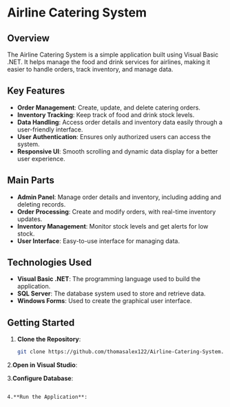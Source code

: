 # Airline Catering System

## Overview
The Airline Catering System is a simple application built using Visual Basic .NET. It helps manage the food and drink services for airlines, making it easier to handle orders, track inventory, and manage data.

## Key Features
- **Order Management**: Create, update, and delete catering orders.
- **Inventory Tracking**: Keep track of food and drink stock levels.
- **Data Handling**: Access order details and inventory data easily through a user-friendly interface.
- **User Authentication**: Ensures only authorized users can access the system.
- **Responsive UI**: Smooth scrolling and dynamic data display for a better user experience.

## Main Parts
- **Admin Panel**: Manage order details and inventory, including adding and  deleting records.
- **Order Processing**: Create and modify orders, with real-time inventory updates.
- **Inventory Management**: Monitor stock levels and get alerts for low stock.
- **User Interface**: Easy-to-use interface for managing data.

## Technologies Used
- **Visual Basic .NET**: The programming language used to build the application.
- **SQL Server**: The database system used to store and retrieve data.
- **Windows Forms**: Used to create the graphical user interface.

## Getting Started
1. **Clone the Repository**:
   ```bash
   git clone https://github.com/thomasalex122/Airline-Catering-System.git
2.**Open in Visual Studio**:
   

3.**Configure Database**:
```

4.**Run the Application**:
```
